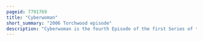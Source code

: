 ```yaml
---
pageid: 7791769
title: "Cyberwoman"
short_summary: "2006 Torchwood episode"
description: "Cyberwoman is the fourth Episode of the first Series of the Torchwood british Science Fiction Television Series. Written by Chris Chibnall and directed by James strong the Episode was broadcast for the first Time on the digital Channel Bbc three on november 5 2006 and later repeated on the terrestrial Channel Bbc two on November."
---
```

